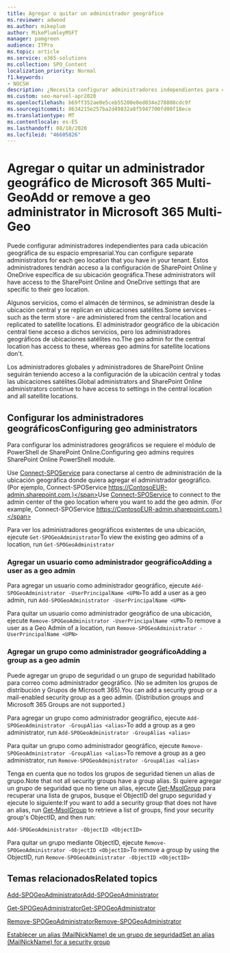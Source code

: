 ```yaml
---
title: Agregar o quitar un administrador geográfico
ms.reviewer: adwood
ms.author: mikeplum
author: MikePlumleyMSFT
manager: pamgreen
audience: ITPro
ms.topic: article
ms.service: o365-solutions
ms.collection: SPO_Content
localization_priority: Normal
f1.keywords:
- NOCSH
description: ¿Necesita configurar administradores independientes para cada ubicación geográfica? Obtenga más información sobre cómo agregar o quitar un administrador geográfico de Microsoft 365 Multi-Geo.
ms.custom: seo-marvel-apr2020
ms.openlocfilehash: b69ff352ae0e5ceb55200e0ed034e278808cdc9f
ms.sourcegitcommit: 8634215e257ba2d49832a8f5947700fd00f18ece
ms.translationtype: MT
ms.contentlocale: es-ES
ms.lasthandoff: 08/10/2020
ms.locfileid: "46605826"
---
```

# <a name="add-or-remove-a-geo-administrator-in-microsoft-365-multi-geo"></a><span data-ttu-id="47102-104">Agregar o quitar un administrador geográfico de Microsoft 365 Multi-Geo</span><span class="sxs-lookup"><span data-stu-id="47102-104">Add or remove a geo administrator in Microsoft 365 Multi-Geo</span></span>

<span data-ttu-id="47102-105">Puede configurar administradores independientes para cada ubicación geográfica de su espacio empresarial.</span><span class="sxs-lookup"><span data-stu-id="47102-105">You can configure separate administrators for each geo location that you have in your tenant.</span></span> <span data-ttu-id="47102-106">Estos administradores tendrán acceso a la configuración de SharePoint Online y OneDrive específica de su ubicación geográfica.</span><span class="sxs-lookup"><span data-stu-id="47102-106">These administrators will have access to the SharePoint Online and OneDrive settings that are specific to their geo location.</span></span>

<span data-ttu-id="47102-107">Algunos servicios, como el almacén de términos, se administran desde la ubicación central y se replican en ubicaciones satélites.</span><span class="sxs-lookup"><span data-stu-id="47102-107">Some services - such as the term store - are administered from the central location and replicated to satellite locations.</span></span> <span data-ttu-id="47102-108">El administrador geográfico de la ubicación central tiene acceso a dichos servicios, pero los administradores geográficos de ubicaciones satélites no.</span><span class="sxs-lookup"><span data-stu-id="47102-108">The geo admin for the central location has access to these, whereas geo admins for satellite locations don't.</span></span>

<span data-ttu-id="47102-109">Los administradores globales y administradores de SharePoint Online seguirán teniendo acceso a la configuración de la ubicación central y todas las ubicaciones satélites.</span><span class="sxs-lookup"><span data-stu-id="47102-109">Global administrators and SharePoint Online administrators continue to have access to settings in the central location and all satellite locations.</span></span>

## <a name="configuring-geo-administrators"></a><span data-ttu-id="47102-110">Configurar los administradores geográficos</span><span class="sxs-lookup"><span data-stu-id="47102-110">Configuring geo administrators</span></span>

<span data-ttu-id="47102-111">Para configurar los administradores geográficos se requiere el módulo de PowerShell de SharePoint Online.</span><span class="sxs-lookup"><span data-stu-id="47102-111">Configuring geo admins requires SharePoint Online PowerShell module.</span></span>

<span data-ttu-id="47102-112">Use [Connect-SPOService](https://docs.microsoft.com/powershell/module/sharepoint-online/Connect-SPOService) para conectarse al centro de administración de la ubicación geográfica donde quiera agregar el administrador geográfico. (Por ejemplo, Connect-SPOService  https://ContosoEUR-admin.sharepoint.com.)</span><span class="sxs-lookup"><span data-stu-id="47102-112">Use [Connect-SPOService](https://docs.microsoft.com/powershell/module/sharepoint-online/Connect-SPOService) to connect to the admin center of the geo location where you want to add the geo admin. (For example, Connect-SPOService  https://ContosoEUR-admin.sharepoint.com.)</span></span>

<span data-ttu-id="47102-113">Para ver los administradores geográficos existentes de una ubicación, ejecute `Get-SPOGeoAdministrator`</span><span class="sxs-lookup"><span data-stu-id="47102-113">To view the existing geo admins of a location, run `Get-SPOGeoAdministrator`</span></span>

### <a name="adding-a-user-as-a-geo-admin"></a><span data-ttu-id="47102-114">Agregar un usuario como administrador geográfico</span><span class="sxs-lookup"><span data-stu-id="47102-114">Adding a user as a geo admin</span></span>

<span data-ttu-id="47102-115">Para agregar un usuario como administrador geográfico, ejecute `Add-SPOGeoAdministrator -UserPrincipalName <UPN>`</span><span class="sxs-lookup"><span data-stu-id="47102-115">To add a user as a geo admin, run `Add-SPOGeoAdministrator -UserPrincipalName <UPN>`</span></span>

<span data-ttu-id="47102-116">Para quitar un usuario como administrador geográfico de una ubicación, ejecute  `Remove-SPOGeoAdministrator -UserPrincipalName <UPN>`</span><span class="sxs-lookup"><span data-stu-id="47102-116">To remove a user as a Geo Admin of a location, run  `Remove-SPOGeoAdministrator -UserPrincipalName <UPN>`</span></span>

### <a name="adding-a-group-as-a-geo-admin"></a><span data-ttu-id="47102-117">Agregar un grupo como administrador geográfico</span><span class="sxs-lookup"><span data-stu-id="47102-117">Adding a group as a geo admin</span></span>

<span data-ttu-id="47102-118">Puede agregar un grupo de seguridad o un grupo de seguridad habilitado para correo como administrador geográfico. (No se admiten los grupos de distribución y Grupos de Microsoft 365).</span><span class="sxs-lookup"><span data-stu-id="47102-118">You can add a security group or a mail-enabled security group as a geo admin. (Distribution groups and Microsoft 365 Groups are not supported.)</span></span>

<span data-ttu-id="47102-119">Para agregar un grupo como administrador geográfico, ejecute `Add-SPOGeoAdministrator -GroupAlias <alias>`</span><span class="sxs-lookup"><span data-stu-id="47102-119">To add a group as a geo administrator, run `Add-SPOGeoAdministrator -GroupAlias <alias>`</span></span>

<span data-ttu-id="47102-120">Para quitar un grupo como administrador geográfico, ejecute `Remove-SPOGeoAdministrator -GroupAlias <alias>`</span><span class="sxs-lookup"><span data-stu-id="47102-120">To remove a group as a geo administrator, run `Remove-SPOGeoAdministrator -GroupAlias <alias>`</span></span>

<span data-ttu-id="47102-121">Tenga en cuenta que no todos los grupos de seguridad tienen un alias de grupo.</span><span class="sxs-lookup"><span data-stu-id="47102-121">Note that not all security groups have a group alias.</span></span> <span data-ttu-id="47102-122">Si quiere agregar un grupo de seguridad que no tiene un alias, ejecute [Get-MsolGroup](https://docs.microsoft.com/powershell/module/msonline/get-msolgroup) para recuperar una lista de grupos, busque el ObjectID del grupo seguridad y ejecute lo siguiente:</span><span class="sxs-lookup"><span data-stu-id="47102-122">If you want to add a security group that does not have an alias, run [Get-MsolGroup](https://docs.microsoft.com/powershell/module/msonline/get-msolgroup) to retrieve a list of groups, find your security group's ObjectID, and then run:</span></span>

`Add-SPOGeoAdministrator -ObjectID <ObjectID>`

<span data-ttu-id="47102-123">Para quitar un grupo mediante ObjectID, ejecute `Remove-SPOGeoAdministrator -ObjectID <ObjectID>`</span><span class="sxs-lookup"><span data-stu-id="47102-123">To remove a group by using the ObjectID, run `Remove-SPOGeoAdministrator -ObjectID <ObjectID>`</span></span>

## <a name="related-topics"></a><span data-ttu-id="47102-124">Temas relacionados</span><span class="sxs-lookup"><span data-stu-id="47102-124">Related topics</span></span>

[<span data-ttu-id="47102-125">Add-SPOGeoAdministrator</span><span class="sxs-lookup"><span data-stu-id="47102-125">Add-SPOGeoAdministrator</span></span>](https://docs.microsoft.com/powershell/module/sharepoint-online/add-spogeoadministrator)

[<span data-ttu-id="47102-126">Get-SPOGeoAdministrator</span><span class="sxs-lookup"><span data-stu-id="47102-126">Get-SPOGeoAdministrator</span></span>](https://docs.microsoft.com/powershell/module/sharepoint-online/get-spogeoadministrator)

[<span data-ttu-id="47102-127">Remove-SPOGeoAdministrator</span><span class="sxs-lookup"><span data-stu-id="47102-127">Remove-SPOGeoAdministrator</span></span>](https://docs.microsoft.com/powershell/module/sharepoint-online/remove-spogeoadministrator)

[<span data-ttu-id="47102-128">Establecer un alias (MailNickName) de un grupo de seguridad</span><span class="sxs-lookup"><span data-stu-id="47102-128">Set an alias (MailNickName) for a security group</span></span>](https://docs.microsoft.com/powershell/module/azuread/set-azureadgroup)